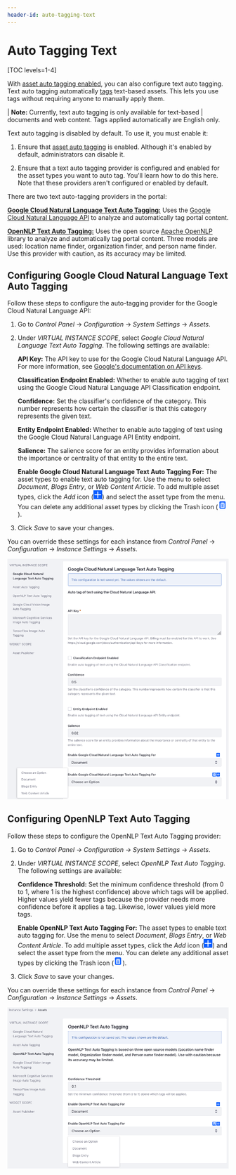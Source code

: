 ```yaml
---
header-id: auto-tagging-text
---
```


# Auto Tagging Text

[TOC levels=1-4]

With 
[asset auto tagging enabled](/docs/7-2/user/-/knowledge_base/u/configuring-asset-auto-tagging), 
you can also configure text auto tagging. Text auto tagging automatically 
[tags](/docs/7-2/user/-/knowledge_base/u/tagging-content) 
text-based assets. This lets you use tags without requiring anyone to manually
apply them. 

| **Note:** Currently, text auto tagging is only available for text-based 
| documents and web content. Tags applied automatically are English only. 

Text auto tagging is disabled by default. To use it, you must enable it: 

1.  Ensure that 
    [asset auto tagging](/docs/7-2/user/-/knowledge_base/u/configuring-asset-auto-tagging) 
    is enabled. Although it's enabled by default, administrators can disable it. 

2.  Ensure that a text auto tagging provider is configured and enabled for the 
    asset types you want to auto tag. You'll learn how to do this here. Note 
    that these providers aren't configured or enabled by default. 

There are two text auto-tagging providers in the portal: 

[**Google Cloud Natural Language Text Auto Tagging:**](#configuring-google-cloud-natural-language-text-auto-tagging) 
Uses the 
[Google Cloud Natural Language API](https://cloud.google.com/natural-language/) 
to analyze and automatically tag portal content. 

[**OpenNLP Text Auto Tagging:**](#configuring-opennlp-text-auto-tagging) 
Uses the open source 
[Apache OpenNLP](https://opennlp.apache.org/) 
library to analyze and automatically tag portal content. Three models are used: 
location name finder, organization finder, and person name finder. Use this 
provider with caution, as its accuracy may be limited. 

## Configuring Google Cloud Natural Language Text Auto Tagging

Follow these steps to configure the auto-tagging provider for the Google Cloud 
Natural Language API: 

1.  Go to *Control Panel* &rarr; *Configuration* &rarr; *System Settings* &rarr; 
    *Assets*. 

2.  Under *VIRTUAL INSTANCE SCOPE*, select 
    *Google Cloud Natural Language Text Auto Tagging*. The following settings 
    are available: 

    **API Key:** The API key to use for the Google Cloud Natural Language API. 
    For more information, see 
    [Google's documentation on API keys](https://cloud.google.com/docs/authentication/api-keys). 

    **Classification Endpoint Enabled:** Whether to enable auto tagging of text 
    using the Google Cloud Natural Language API Classification endpoint. 

    **Confidence:** Set the classifier's confidence of the category. This number 
    represents how certain the classifier is that this category represents the 
    given text. 

    **Entity Endpoint Enabled:** Whether to enable auto tagging of text using 
    the Google Cloud Natural Language API Entity endpoint. 

    **Salience:** The salience score for an entity provides information about 
    the importance or centrality of that entity to the entire text. 

    **Enable Google Cloud Natural Language Text Auto Tagging For:** The asset 
    types to enable text auto tagging for. Use the menu to select *Document*, 
    *Blogs Entry*, or *Web Content Article*. To add multiple asset types, click 
    the *Add* icon 
    (![Add](../../../images/icon-add.png)) 
    and select the asset type from the menu. You can delete any additional asset 
    types by clicking the Trash icon 
    (![Trash](../../../images/icon-trash-list.png)).

3.  Click *Save* to save your changes. 

You can override these settings for each instance from *Control Panel* &rarr; 
*Configuration* &rarr; *Instance Settings* &rarr; *Assets*. 

![Figure 1: Configure Google Cloud Natural Language text auto tagging for your portal instances.](../../../images/auto-tagging-text-google.png)

## Configuring OpenNLP Text Auto Tagging

Follow these steps to configure the OpenNLP Text Auto Tagging provider: 

1.  Go to *Control Panel* &rarr; *Configuration* &rarr; *System Settings* &rarr; 
    *Assets*. 

2.  Under *VIRTUAL INSTANCE SCOPE*, select *OpenNLP Text Auto Tagging*. The 
    following settings are available: 

    **Confidence Threshold:** Set the minimum confidence threshold (from 0 to 1, 
    where 1 is the highest confidence) above which tags will be applied. Higher 
    values yield fewer tags because the provider needs more confidence before it 
    applies a tag. Likewise, lower values yield more tags. 

    **Enable OpenNLP Text Auto Tagging For:** The asset types to enable text 
    auto tagging for. Use the menu to select *Document*, *Blogs Entry*, or 
    *Web Content Article*. To add multiple asset types, click the *Add* icon 
    (![Add](../../../images/icon-add.png)) 
    and select the asset type from the menu. You can delete any additional asset 
    types by clicking the Trash icon 
    (![Trash](../../../images/icon-trash-list.png)). 

3.  Click *Save* to save your changes. 

You can override these settings for each instance from *Control Panel* &rarr; 
*Configuration* &rarr; *Instance Settings* &rarr; *Assets*. 

![Figure 2: Configure OpenNLP text auto tagging for your portal instances.](../../../images/auto-tagging-text-open-nlp.png)

